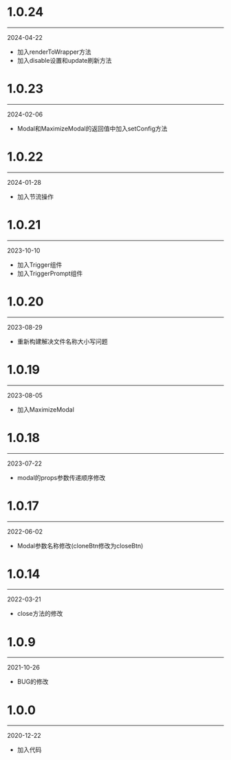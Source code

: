 # 1.0.24

***

2024-04-22

* 加入renderToWrapper方法
* 加入disable设置和update刷新方法

# 1.0.23

***

2024-02-06

* Modal和MaximizeModal的返回值中加入setConfig方法

# 1.0.22

***

2024-01-28

* 加入节流操作

# 1.0.21

***

2023-10-10

* 加入Trigger组件
* 加入TriggerPrompt组件

# 1.0.20

***

2023-08-29

* 重新构建解决文件名称大小写问题

# 1.0.19

***

2023-08-05

* 加入MaximizeModal

# 1.0.18

***

2023-07-22

* modal的props参数传递顺序修改

# 1.0.17

***

2022-06-02

* Modal参数名称修改(cloneBtn修改为closeBtn)

# 1.0.14

***

2022-03-21

* close方法的修改

# 1.0.9

***

2021-10-26

* BUG的修改

# 1.0.0

***

2020-12-22

* 加入代码
